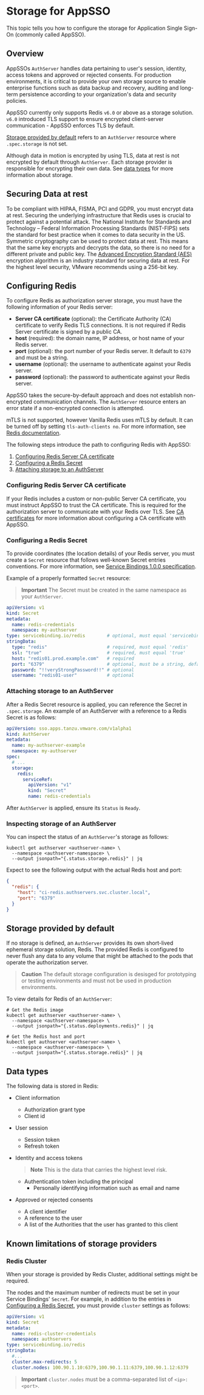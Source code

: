 # Storage for AppSSO

This topic tells you how to configure the storage for Application Single Sign-On (commonly called AppSSO).

## Overview

AppSSOs `AuthServer` handles data pertaining to user's session, identity, access tokens and approved or rejected
consents. For production environments, it is critical to provide your own storage source to enable enterprise
functions such as data backup and recovery, auditing and long-term persistence according to your organization's data and security policies.

AppSSO currently only supports Redis `v6.0` or above as a storage solution. `v6.0` introduced TLS support to ensure
encrypted client-server communication - AppSSO enforces TLS by default.

[Storage provided by default](#default-storage) refers to an `AuthServer` resource where `.spec.storage` is not set.

Although data in motion is encrypted by using TLS, data at rest is not encrypted by default through `AuthServer`. Each
storage provider is responsible for encrypting their own data. See [data types](#data-types) for more
information about storage.

## <a id="secure-data-at-rest"></a>Securing Data at rest

To be compliant with HIPAA, FISMA, PCI and GDPR, you must encrypt data at rest. Securing
the underlying infrastructure that Redis uses is crucial to protect against a potential attack.
The National Institute for Standards and Technology – Federal Information Processing Standards (NIST-FIPS) sets the
standard for best practice when it comes to data security in the US.
Symmetric cryptography can be used to protect data at rest. This means that the same key encrypts and
decrypts the data, so there is no need for a different private and public key. The [Advanced Encryption Standard (AES)](https://nvlpubs.nist.gov/nistpubs/FIPS/NIST.FIPS.197.pdf)
encryption algorithm is an industry standard for securing data at rest. For the highest level security, VMware recommends
using a 256-bit key.


## <a id="redis"></a>Configuring Redis

To configure Redis as authorization server storage, you must have the following information of your Redis server:

- **Server CA certificate** (optional): the Certificate Authority (CA) certificate to verify Redis TLS
connections. It is not required if Redis Server certificate is signed by a public CA.
- **host** (required): the domain name, IP address, or host name of your Redis server.
- **port** (optional): the port number of your Redis server. It default to `6379` and must be a string.
- **username** (optional): the username to authenticate against your Redis server.
- **password** (optional): the password to authenticate against your Redis server.

AppSSO takes the secure-by-default approach and does not establish non-encrypted communication channels.
The `AuthServer` resource enters an error state if a non-encrypted connection is attempted.

mTLS is not supported, however Vanilla Redis uses mTLS by default. It can be turned off by setting `tls-auth-clients no`.
For more information, see [Redis documentation](https://redis.io/docs/management/security/encryption/#client-certificate-authentication).

The following steps introduce the path to configuring Redis with AppSSO:

1. [Configuring Redis Server CA certificate](#ca-cert)
1. [Configuring a Redis Secret](#redis-secret)
1. [Attaching storage to an AuthServer](#attach-storage)

### <a id="ca-cert"></a>Configuring Redis Server CA certificate

If your Redis includes a custom or non-public Server CA certificate, you must instruct AppSSO to
trust the CA certificate. This is required for the authorization server to communicate with your
Redis over TLS. See [CA certificates](ca-certs.hbs.md) for more information about configuring a CA certificate with AppSSO.

### <a id='redis-secret'></a>Configuring a Redis Secret

To provide coordinates (the location details) of your Redis server, you must create a `Secret` resource that
follows well-known Secret entries conventions.
For more information, see [Service Bindings 1.0.0 specification](https://github.com/servicebinding/spec#well-known-secret-entries).

Example of a properly formatted `Secret` resource:

>**Important** The Secret must be created in the same namespace as your `AuthServer`.

```yaml
apiVersion: v1
kind: Secret
metadata:
  name: redis-credentials
  namespace: my-authserver
type: servicebinding.io/redis        # optional, must equal 'servicebinding.io/redis' if defined
stringData:
  type: "redis"                      # required, must equal 'redis'
  ssl: "true"                        # required, must equal 'true'
  host: "redis01.prod.example.com"   # required
  port: "6379"                       # optional, must be a string, defaults to "6379" if left empty
  password: "!!veryStrongPassword!!" # optional
  username: "redis01-user"           # optional
```

### <a id="attach-storage"></a>Attaching storage to an AuthServer

After a Redis Secret resource is applied, you can reference the Secret in `.spec.storage`. An example of an
AuthServer with a reference to a Redis Secret is as follows:

```yaml
apiVersion: sso.apps.tanzu.vmware.com/v1alpha1
kind: AuthServer
metadata:
  name: my-authserver-example
  namespace: my-authserver
spec:
  # ...
  storage:
    redis:
      serviceRef:
        apiVersion: "v1"
        kind: "Secret"
        name: redis-credentials
```

After `AuthServer` is applied, ensure its `Status` is `Ready`.

### <a id="inspect-storage"></a>Inspecting storage of an AuthServer

You can inspect the status of an `AuthServer`'s storage as follows:

```console
kubectl get authserver <authserver-name> \
  --namespace <authserver-namespace> \
  --output jsonpath="{.status.storage.redis}" | jq
```

Expect to see the following output with the actual Redis host and port:

```json
{
  "redis": {
    "host": "ci-redis.authservers.svc.cluster.local",
    "port": "6379"
  }
}
```

## <a id="default-storage"></a>Storage provided by default

If no storage is defined, an `AuthServer` provides its own short-lived ephemeral storage solution,
Redis. The provided Redis is configured to never flush any data to any volume that might be attached to the pods
that operate the authorization server.

>**Caution** The default storage configuration is desisged for prototyping or testing environments
and must not be used in production environments.

To view details for Redis of an `AuthServer`:

```console
# Get the Redis image
kubectl get authserver <authserver-name> \
  --namespace <authserver-namespace> \
  --output jsonpath="{.status.deployments.redis}" | jq

# Get the Redis host and port
kubectl get authserver <authserver-name> \
  --namespace <authserver-namespace> \
  --output jsonpath="{.status.storage.redis}" | jq
```

## <a id='data-types'></a>Data types

The following data is stored in Redis:

- Client information
    - Authorization grant type
    - Client id

- User session
    - Session token
    - Refresh token

- Identity and access tokens

    >**Note** This is the data that carries the highest level risk.

    - Authentication token including the principal
        - Personally identifying information such as email and name

- Approved or rejected consents
    - A client identifier
    - A reference to the user
    - A list of the Authorities that the user has granted to this client

## <a id='limits'></a>Known limitations of storage providers

### <a id='redis-cluster'></a>Redis Cluster

When your storage is provided by Redis Cluster, additional settings might be required.

The nodes and the maximum number of redirects must be set in your Service Bindings' `Secret`.
For example, in addition to the entries in [Configuring a Redis Secret](#redis-secret),
you must provide `cluster` settings as follows:

```yaml
apiVersion: v1
kind: Secret
metadata:
  name: redis-cluster-credentials
  namespace: authservers
type: servicebinding.io/redis
stringData:
  #...
  cluster.max-redirects: 5
  cluster.nodes: 100.90.1.10:6379,100.90.1.11:6379,100.90.1.12:6379
```

>**Important** `cluster.nodes` must be a comma-separated list of `<ip>:<port>`.
